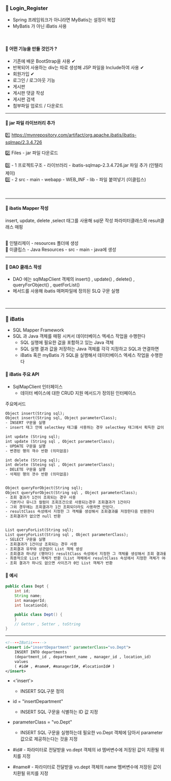 ### 🔸 Login_Register

- Spring 프레임워크가 아니라면 MyBatis는 설정이 복잡
- MyBatis 가 아닌 iBatis 사용

<br>

#### 🔹 어떤 기능을 만들 것인가 ?

- 기존에 배운 BootStrap을 사용 ✔
- 반복되어 사용하는 div는 따로 생성해 JSP 파일을 Include하여 사용 ✔
- 회원가입 ✔
- 로그인 / 로그아웃 기능
- 게시판
- 게시판 댓글 작성
- 게시판 검색
- 첨부파일 업로드 / 다운로드

<hr>

#### 🔹 jar 파일 라이브러리 추가

1️⃣ https://mvnrepository.com/artifact/org.apache.ibatis/ibatis-sqlmap/2.3.4.726

2️⃣ Files - jar 파일 다운로드

3️⃣ - 1 프로젝트구조 - 라이브러리 - ibatis-sqlmap-2.3.4.726.jar 파일 추가 (인텔리제이) <br>
3️⃣ - 2 src - main - webapp - WEB_INF - lib - 파일 붙여넣기 (이클립스)

<br>
<hr>

#### 🔹 ibatis Mapper 작성

insert, update, delete ,select 태그를 사용해 sql문 작성
파라미터클래스와 result클래스 매핑

<br>
📌 인텔리제이 - resources 폴더에 생성 <br>
📌 이클립스 - Java Resources - src - main - java에 생성

<hr>

#### 🔹 DAO 클래스 작성

- DAO 에는 sqlMapClient 객체의 insert() , update() , delete() , queryForObject() , quetForList()
- 메서드를 사용해 ibatis 매퍼파일에 정의된 SLQ 구문 실행

<br>
<hr>

### 🔹 iBatis

- SQL Mapper Framework
- SQL 과 Java 객체를 매핑 시켜서 데이터베이스 엑세스 작업을 수행한다
    + SQL 실행에 필요한 겂을 포함하고 있는 Java 객체
    + SQL 실행 결과 값을 저장하는 Java 객체를 각각 지정하고 SQL과 연결하면
    + iBatis 혹은 myBatis 가 SQL을 실행해서 데이터베이스 엑세스 작업을 수행한다

#### 🔹 iBatis 주요 API

- SqlMapClient 인터페이스
    + 데이터 베이스에 대한 CRUD 지원 메서드가 정의된 인터페이스

주요메서드

```HTML
Object insert(String sql);
Object insert(String sql, Object parameterClass);
- INSERT 구문을 실행
- insert 태그 안에 selectkey 태그를 사용하는 경우 selectkey 태그에서 획득한 값이 반환

int update (String sql);
int update (String sql , Object parameterClass);
- UPDATE 구문을 실행
- 변경된 행의 객수 반환 (의미없음)

int delete (String sql);
int delete (Steing sql , Object parameterClass);
- DELETE 구문을 실행
- 삭제된 행의 갯수 반환 (의미없음)


Object queryForObject(String sql);
Object queryForObject(String sql , Object parameterClass);
- 조회 결과가 1건이 조회되는 경우 사용
- 기본키나 유니크 컬럼이 조회조건으로 사용되는경우 조회결과가 1건이다
- 그외 경우에는 조회결과가 1건 조회되더라도 사용하면 안된다.
- resultClass 속성에서 지정한 그 객체를 생성해서 조회결과를 저장한다음 반환한다
- 조회결과가 없으면 null 반환


List queryForList(String sql);
List queryForList(String sql , Object parameterClass);
- SELECT 구문을 실행
- 조회결과가 1건이상 조회되는 경우 사용
- 조회결과 유무와 상관없이 List 객체 생성
- 조회결과 하나당 (행마다) resultClass 속성에서 지정한 그 객체를 생성해서 조회 결과를 저장한 다음 위에 생성한 List 객체에 저장
- 최종적으로 List 객체가 반환 (List 객체에서 resultClass 속성에서 지정한 객체가 여러개 저장되어 있다)
- 조회 결과가 하나도 없으면 사이즈가 0인 List 객체가 반환
```

#### 📌 예시

```java
public class Dept {
    int id;
    String name;
    int managerId;
    int locationId;

    public class Dept() {
    }
    // Getter , Setter , toString
}
```

<hr>

```xml
<!----IBatis----->
<insert id="insertDepartment" parameterClass="vo.Dept">
    INSERT INTO departments
    (department_id , department_name , manager_id , location_id)
    values
    ( #id# , #name#, #managerId#, #locationId# )
</insert>
```

- <'insert'>
    + INSERT SQL구문 정의


- id = "insertDepartment"
    + INSERT SQL 구문을 식별하는 ID 값 지정


- parameterClass = "vo.Dept"
    + INSERT SQL 구문을 실행하는데 필요한 vo.Dept 객체에 담아서 parameter 값으로 제공하는다는 것을 지정


- #id# - 파라미터로 전달받을 vo.dept 객체의 id 멤버변수에 저장된 값이 치환될 위치를 지정
- #name# - 파라미터로 전달받을 vo.dept 객체의 name 멤버변수에 저장된 값이 치환될 위치를 지정


 